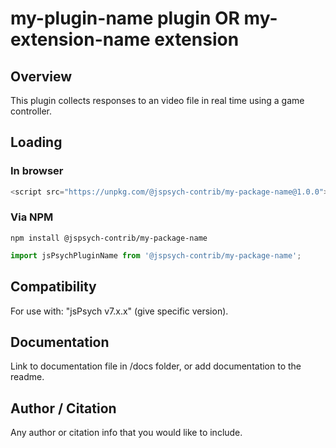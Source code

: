 # my-plugin-name plugin OR my-extension-name extension

## Overview

This plugin collects responses to an video file in real time using a game controller.

## Loading

### In browser

```js
<script src="https://unpkg.com/@jspsych-contrib/my-package-name@1.0.0">
```

### Via NPM

```
npm install @jspsych-contrib/my-package-name
```

```js
import jsPsychPluginName from '@jspsych-contrib/my-package-name';
```

## Compatibility

For use with: "jsPsych v7.x.x" (give specific version). 

## Documentation

Link to documentation file in /docs folder, or add documentation to the readme.

## Author / Citation

Any author or citation info that you would like to include.